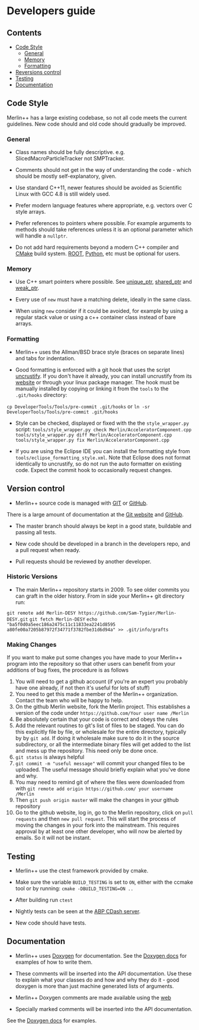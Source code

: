 # Developers guide

## Contents

* [Code Style](#Code-Style)
	* [General](#General)
	* [Memory](#Memory)
	* [Formatting](#Formatting)
* [Reversions control](#Reversions-control)
* [Testing](#Testing)
* [Documentation](#Documentation)



## Code Style

Merlin++ has a large existing codebase, so not all code meets the current guidelines. New code should and old code should gradually be improved.

### General

* Class names should be fully descriptive. e.g.  SlicedMacroParticleTracker not SMPTracker.

* Comments should not get in the way of understanding the code - which should be mostly self-explanatory, given.

* Use standard C++11, newer features should be avoided as Scientific Linux with GCC 4.8 is still widely used.

* Prefer modern language features where appropriate, e.g. vectors over C style arrays.

* Prefer references to pointers where possible. For example arguments to methods should take references unless it is an optional parameter which will handle a `nullptr`.

* Do not add hard requirements beyond a modern C++ compiler and [CMake](https://cmake.org/) build system. [ROOT](https://root.cern.ch/), [Python](https://www.python.org/), etc must be optional for users.

### Memory

* Use C++ smart pointers where possible. See [unique_ptr](http://en.cppreference.com/w/cpp/memory/unique_ptr), [shared_ptr](http://en.cppreference.com/w/cpp/memory/shared_ptr) and [weak_ptr](http://en.cppreference.com/w/cpp/memory/weak_ptr).

* Every use of `new` must have a matching delete, ideally in the same class.

* When using `new` consider if it could be avoided, for example by using a regular stack value or using a c++ container class instead of bare arrays.

### Formatting

* Merlin++ uses the Allman/BSD brace style (braces on separate lines) and tabs for indentation.

* Good formatting is enforced with a git hook that uses the script [uncrustify](http://uncrustify.sourceforge.net/). If you don't have it already, you can install uncrustify from its [website](http://uncrustify.sourceforge.net/) or through your linux package manager. The hook must be manually installed by copying or linking it from the `tools` to the `.git/hooks` directory:

`cp DeveloperTools/Tools/pre-commit .git/hooks`
or
`ln -sr DeveloperTools/Tools/pre-commit .git/hooks`

* Style can be checked, displayed or fixed with the the `style_wrapper.py` script:
`tools/style_wrapper.py check Merlin/AcceleratorComponent.cpp`
`tools/style_wrapper.py diff Merlin/AcceleratorComponent.cpp`
`tools/style_wrapper.py fix Merlin/AcceleratorComponent.cpp`

* If you are using the Eclipse IDE you can install the formatting style from `tools/eclipse_formatting_style.xml`. Note that Eclipse does not format identically to uncrustify, so do not run the auto formatter on existing code. Expect the commit hook to occasionally request changes.

## Version control

* Merlin++ source code is managed with [GIT](https://git-scm.com/) or [GitHub](https://github.com/MERLIN-Collaboration/merlin-cmake).

There is a large amount of documentation at the [Git website](https://www.git-scm.com/doc) and [GitHub](https://help.github.com/).

* The master branch should always be kept in a good state, buildable and passing all tests.

* New code should be developed in a branch in the developers repo, and a pull request when ready.

* Pull requests should be reviewed by another developer.

### Historic Versions

* The main Merlin++ repository starts in 2009. To see older commits you can graft in the older history. From in side your Merlin++ git directory run:

`git remote add Merlin-DESY https://github.com/Sam-Tygier/Merlin-DESY.git`
`git fetch Merlin-DESY`
`echo "ba5f0d0a5eec186a2475c11c11833ea2241d8595 a80fe00a7205b87972f34771f3782fbe31d6d94a" >> .git/info/grafts`

### Making Changes

If you want to make put some changes you have made to your Merlin++ program into the repository so that other users can benefit from your additions of bug fixes, the procedure is as follows

1. You will need to get a github account (if you're an expert you probably have one already, if not then it's useful for lots of stuff)
2. You need to get this made a member of the Merlin++ organization. Contact the team who will be happy to help.
3. On the github Merlin website, fork the Merlin project. This establishes a version of the code under `https://github.com/Your user name /Merlin`
4. Be absolutely certain that your code is correct and obeys the rules
5. Add the relevant routines to git's list of files to be staged. You can do this explicitly file by file, or wholesale for the entire directory, typically by by `git add`. If doing it wholesale make sure to do it in the source subdirectory, or all the intermediate binary files will get added to the list and mess up the repository. This need only be done once.
6. `git status` is always helpful
7. `git commit -m "useful message"` will commit your changed files to be uploaded. The useful message should briefly explain what you've done and why.
8. You may need to remind git of where the files were downloaded from with `git remote add origin https://github.com/ your username /Merlin`
9. Then `git push origin master` will make the changes in your github repository
10. Go to the github website, log in, go to the Merlin repository, click on `pull requests` and then `new pull request`. This will start the process of moving the changes in your fork into the mainstream. This requires approval by at least one other developer, who will now be alerted by emails. So it will not be instant. 

## Testing

* Merlin++ use the ctest framework provided by cmake.

* Make sure the variable `BUILD_TESTING` is set to `ON`, either with the ccmake tool or by running: `cmake -DBUILD_TESTING=ON ..`
* After building run `ctest` 

* Nightly tests can be seen at the [ABP CDash server](http://abp-cdash.web.cern.ch/abp-cdash/index.php?project=MERLIN).

* New code should have tests.

## Documentation

* Merlin++ uses [Doxygen](http://doxygen.nl/) for documentation. See the [Doxygen docs](http://www.doxygen.nl/manual/index.html) for examples of how to write them. 

* These comments will be inserted into the API documentation. Use these to explain what your classes do and how and why they do it - good doxygen is more than just machine generated lists of arguments.

* Merlin++ Doxygen comments are made available using the [web](http://www.accelerators.manchester.ac.uk/merlin/doxygen/)

* Specially marked comments will be inserted into the API documentation.

See the [Doxygen docs](http://www.stack.nl/~dimitri/doxygen/manual/docblocks.html) for examples.

